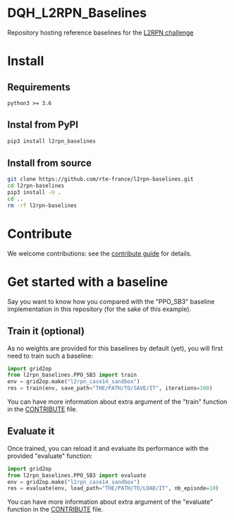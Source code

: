 # DQH_L2RPN_Baselines
Repository hosting reference baselines for the [L2RPN challenge](https://l2rpn.chalearn.org/)

# Install 

## Requirements
`python3 >= 3.6`

## Instal from PyPI
```sh
pip3 install l2rpn_baselines
```
## Install from source
```sh
git clone https://github.com/rte-france/l2rpn-baselines.git
cd l2rpn-baselines
pip3 install -U .
cd ..
rm -rf l2rpn-baselines
```

# Contribute

We welcome contributions: see the [contribute guide](/CONTRIBUTE.md) for details.

# Get started with a baseline

Say you want to know how you compared with the "PPO_SB3" baseline implementation in this repository (for the
sake of this example).

## Train it (optional)
As no weights are provided for this baselines by default (yet), you will first need to train such a baseline:

```python
import grid2op
from l2rpn_baselines.PPO_SB3 import train
env = grid2op.make("l2rpn_case14_sandbox")
res = train(env, save_path="THE/PATH/TO/SAVE/IT", iterations=100)
```

You can have more information about extra argument of the "train" function in the 
[CONTRIBUTE](/CONTRIBUTE.md) file.

## Evaluate it
Once trained, you can reload it and evaluate its performance with the provided "evaluate" function:

```python
import grid2op
from l2rpn_baselines.PPO_SB3 import evaluate
env = grid2op.make("l2rpn_case14_sandbox")
res = evaluate(env, load_path="THE/PATH/TO/LOAD/IT", nb_episode=10)
```

You can have more information about extra argument of the "evaluate" function in the 
[CONTRIBUTE](/CONTRIBUTE.md) file.
